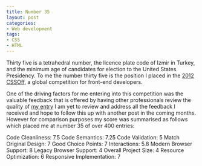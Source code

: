 ```yaml
---
title: Number 35
layout: post
categories:
- Web development
tags:
- CSS
- HTML
---
```


Thirty five is a tetrahedral number, the licence plate code of Izmir in Turkey, and the minimum age of candidates for election to the United States Presidency. To me the number thirty five is the position I placed in the [2012 CSSOff](http://www.unmatchedstyle.com/cssoff/), a global competition for front-end developers.

One of the driving factors for me entering into this competition was the valuable feedback that is offered by having other professionals review the quality of [my entry](http://unmatchedstyle.com/cssoff/2011/0237/) I am yet to review and address all the feedback I received and hope to follow this up with another post in the coming months. However for comparison purposes my score was summarised as follows which placed me at number 35 of over 400 entries:

Code Cleanliness: 7.5
Code Semantics: 7.25
Code Validation: 5
Match Original Design: 7
Good Choice Points: 7
Interactions: 5.8
Modern Browser Support: 8
Legacy Browser Support: 4
Overall Project Size: 4
Resource Optimization: 6
Responsive Implementation: 7
